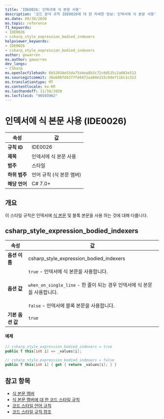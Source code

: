 ```yaml
---
title: 'IDE0026: 인덱서에 식 본문 사용'
description: '코드 분석 규칙 IDE0026에 대 한 자세한 정보: 인덱서에 식 본문 사용'
ms.date: 09/30/2020
ms.topic: reference
f1_keywords:
- IDE0026
- csharp_style_expression_bodied_indexers
helpviewer_keywords:
- IDE0026
- csharp_style_expression_bodied_indexers
author: gewarren
ms.author: gewarren
dev_langs:
- CSharp
ms.openlocfilehash: 6b52034e53da75a4ea8b3c72c6d515c2a083e512
ms.sourcegitcommit: 30a686fd4377fe6472aa04e215c0de711bc1c322
ms.translationtype: MT
ms.contentlocale: ko-KR
ms.lasthandoff: 11/10/2020
ms.locfileid: "96593962"
---
```

# <a name="use-expression-body-for-indexers-ide0026"></a>인덱서에 식 본문 사용 (IDE0026)

|속성|값|
|-|-|
| **규칙 ID** | IDE0026 |
| **제목** | 인덱서에 식 본문 사용 |
| **범주** | 스타일 |
| **하위 범주** | 언어 규칙 (식 본문 멤버) |
| **해당 언어** | C# 7.0+ |

## <a name="overview"></a>개요

이 스타일 규칙은 인덱서에 [식 본문](../../../csharp/programming-guide/statements-expressions-operators/expression-bodied-members.md) 및 블록 본문을 사용 하는 것에 대해 다룹니다.

## <a name="csharp_style_expression_bodied_indexers"></a>csharp_style_expression_bodied_indexers

|속성|값|
|-|-|
| **옵션 이름** | csharp_style_expression_bodied_indexers
| **옵션 값** | `true` - 인덱서에 식 본문을 사용합니다.<br /><br />`when_on_single_line` - 한 줄이 되는 경우 인덱서에 식 본문을 사용합니다.<br /><br />`false` - 인덱서에 블록 본문을 사용합니다. |
| **기본 옵션 값** | `true` |

#### <a name="example"></a>예제

```csharp
// csharp_style_expression_bodied_indexers = true
public T this[int i] => _values[i];

// csharp_style_expression_bodied_indexers = false
public T this[int i] { get { return _values[i]; } }
```

## <a name="see-also"></a>참고 항목

- [식 본문 멤버](../../../csharp/programming-guide/statements-expressions-operators/expression-bodied-members.md)
- [식 본문 멤버에 대 한 코드 스타일 규칙](expression-bodied-members.md)
- [코드 스타일 언어 규칙](language-rules.md)
- [코드 스타일 규칙 참조](index.md)
